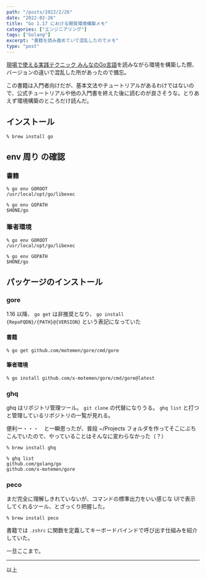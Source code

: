 ```yaml
---
path: "/posts/2022/2/26"
date: "2022-02-26"
title: "Go 1.17 における開発環境構築メモ"
categories: ["エンジニアリング"]
tags: ["Golang"]
excerpt: "書籍を読み進めていて混乱したのでメモ"
type: "post"
---
```


[現場で使える実践テクニック みんなのGo言語](https://www.amazon.co.jp/o/ASIN/4297107279/gihyojp-22)を読みながら環境を構築した際、バージョンの違いで混乱した所があったので備忘。

この書籍は入門者向けだが、基本文法やチュートリアルがあるわけではないので、公式チュートリアルや他の入門書を終えた後に読むのが良さそうな。とりあえず環境構築のところだけ読んだ。

## インストール

```bash:title=Install go
% brew install go
```

## env 周り の確認

### 書籍

```bash:title=golang1.12
% go env GOROOT
/usr/local/opt/go/libexec

% go env GOPATH
$HONE/go

```

### 筆者環境

```bash:title=golang1.13
% go env GOROOT
/usr/local/opt/go/libexec

% go env GOPATH
$HONE/go

```

## パッケージのインストール

### gore

1.16 以降、 `go get` は非推奨となり、 `go install {RepoFQDN}/{PATH}@{VERSION}` という表記になっていた


#### 書籍

```bash:title=golang_before_1.15
% go get github.com/motemen/gore/cmd/gore
```

#### 筆者環境

```bash:title=golang_after_1.16
% go install github.com/x-motemen/gore/cmd/gore@latest
```

### ghq

ghq はリポジトリ管理ツール。
`git clone` の代替になりうる。 `ghq list` と打つと管理しているリポジトリの一覧が見れる。

便利ー・・・　と一瞬思ったが、普段 ~/Projects フォルダを作ってそこにぶちこんでいたので、やっていることはそんなに変わらなかった（？）


```bash:title=ghq
% brew install ghq
```

```bash:title=ghq
% ghq list
github.com/golang/go
github.com/x-motemen/gore
```

### peco

まだ完全に理解しきれていないが、コマンドの標準出力をいい感じな UIで表示してくれるツール、とざっくり把握した。

```bash:title=peco
% brew install peco
```

書籍では `.zshrc` に関数を定義してキーボードバインドで呼び出す仕組みを紹介していた。


一旦ここまで。

---
以上

